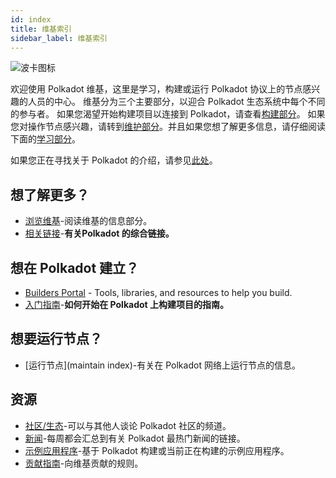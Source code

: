 ```yaml
---
id: index
title: 维基索引
sidebar_label: 维基索引
---
```


![波卡图标](assets/Polkadot_logotype_color.svg)

欢迎使用 Polkadot 维基，这里是学习，构建或运行 Polkadot 协议上的节点感兴趣的人员的中心。 维基分为三个主要部分，以迎合 Polkadot 生态系统中每个不同的参与者。 如果您渴望开始构建项目以连接到 Polkadot，请查看[构建部分](#want-to-build-on-polkadot)。 如果您对操作节点感兴趣，请转到[维护部分](#want-to-run-a-node)。并且如果您想了解更多信息，请仔细阅读下面的[学习部分](#want-to-learn-more)。

如果您正在寻找关于 Polkadot 的介绍，请参见[此处](learn-introduction)。

## 想了解更多？

- [浏览维基](learn-introduction)-阅读维基的信息部分。
- [相关链接](learn-relevant-links)-**有关Polkadot 的综合链接。**

## 想在 Polkadot 建立？

- [Builders Portal](build-index) - Tools, libraries, and resources to help you build.
- [入门指南](build-build-with-polkadot)-**如何开始在 Polkadot 上构建项目的指南。**

## 想要运行节点？

- [运行节点](maintain index)-有关在 Polkadot 网络上运行节点的信息。

## 资源

- [社区/生态](community)-可以与其他人谈论 Polkadot 社区的频道。
- [新闻](news)-每周都会汇总到有关 Polkadot 最热门新闻的链接。
- [示例应用程序](build-examples-index)-基于 Polkadot 构建或当前正在构建的示例应用程序。
- [贡献指南](contributing)-向维基贡献的规则。
